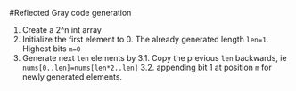 #Reflected Gray code generation

1. Create a 2^n int array
2. Initialize the first element to 0. The already generated length `len=1`. Highest bits `m=0`
3. Generate next `len` elements by
3.1. Copy the previous `len` backwards, ie `nums[0..len]=nums[len*2..len]`
3.2. appending bit 1 at position `m` for newly generated elements.
